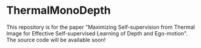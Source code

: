 # ThermalMonoDepth
This repository is for the paper "Maximizing Self-supervision from Thermal Image for Effective Self-supervised Learning of Depth and Ego-motion".
The source code will be available soon!
